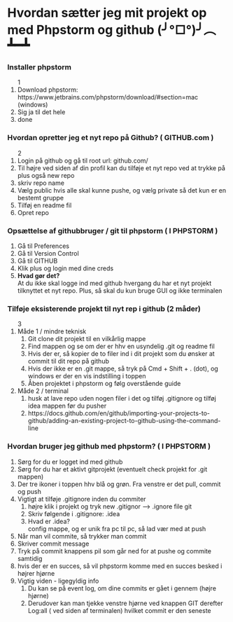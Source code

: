 # Hvordan sætter jeg mit projekt op med Phpstorm og github (╯°□°)╯︵ ┻━┻


<h3>Installer phpstorm</h3>
<ol> 1
    <li>Download phpstorm:  https://www.jetbrains.com/phpstorm/download/#section=mac (windows) </li>
    <li>Sig ja til det hele</li>
    <li>done</li>
</ol>

<h3>Hvordan opretter jeg et nyt repo på Github? ( GITHUB.com ) </h3>
<ol>2
    <li>Login på github og gå til root url: github.com/</li>
    <li>Til højre ved siden af din profil kan du tilføje et nyt repo ved at trykke på plus også new repo</li>
    <li>skriv repo name</li>
    <li>Vælg public hvis alle skal kunne pushe, og vælg private så det kun er en bestemt gruppe</li>
    <li>Tilføj en readme fil</li>
    <li>Opret repo</li>
</ol>


<h3>Opsættelse af githubbruger / git til phpstorm ( I PHPSTORM ) </h3>
<ol>
    <li>Gå til Preferences </li>
    <li>Gå til Version Control</li>
    <li>Gå til GITHUB</li>
    <li>Klik plus og login med dine creds</li>
    <li><b>Hvad gør det?</b> <br> At du ikke skal logge ind med github hvergang du har et nyt projekt tilknyttet et nyt repo. Plus, så skal du kun bruge GUI og ikke terminalen</li>
</ol>

<h3>Tilføje eksisterende projekt til nyt rep i github (2 måder)</h3>
<ol>3
    <li>
    Måde 1 / mindre teknisk
    <ol>
            <li>Git clone dit projekt til en vilkårlig mappe</li>
            <li>Find mappen og se om der er hhv en usyndelig .git og readme fil</li>
            <li>Hvis der er, så kopier de to filer ind i dit projekt som du ønsker at commit til dit repo på github</li>
            <li>Hvis der ikke er en .git mappe, så tryk på Cmd + Shift + . (dot), og windows er der en vis indstilling i toppen </li>
            <li>Åben projektet i phpstorm og følg overstående guide</li>
        </ol>
    </li>
    <li>
    Måde 2 / terminal
        <ol>
            <li>husk at lave repo uden nogen filer i det og tilføj .gitignore og tilføj idea mappen  før du pusher</li>
            <li>https://docs.github.com/en/github/importing-your-projects-to-github/adding-an-existing-project-to-github-using-the-command-line</li>
        </ol>
    </li>
</ol>

<h3>Hvordan bruger jeg github med phpstorm? ( I PHPSTORM ) </h3>
<ol>
    <li>Sørg for du er logget ind med github</li>
    <li>Sørg for du har et aktivt gitprojekt (eventuelt check projekt for .git mappen)</li>
    <li>Der tre ikoner i toppen hhv blå og grøn. Fra venstre er det pull, commit og push</li>
    <li>Vigtigt at tilføje .gitignore inden du commiter
     <ol>
            <li>højre klik i projekt og tryk new .gitignor --> .ignore file git</li>
            <li>Skriv følgende i .gitignore: .idea</li>
            <li>Hvad er .idea? <br> config mappe, og er unik fra pc til pc, så lad vær med at push</li>
     </ol>
    </li>
    <li>Når man vil commite, så trykker man commit</li>
    <li>Skriver commit message </li>
    <li>Tryk på commit knappens pil som går ned for at pushe og commite samtidig</li>
    <li>hvis der er en succes, så vil phpstorm komme med en succes besked i højrer hjørne</li>
    <li>Vigtig viden - ligegyldig info
        <ol>
            <li>Du  kan  se på event log, om dine commits er gået i gennem (højre hjørne)</li>
            <li>Derudover kan man tjekke venstre hjørne ved knappen GIT derefter Log:all ( ved siden af terminalen) hvilket commit er den seneste</li>
        </ol>
    </li>
   </ol>



